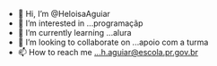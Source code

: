- 👋 Hi, I’m @HeloisaAguiar
- 👀 I’m interested in ...programaçãp
- 🌱 I’m currently learning ...alura
- 💞️ I’m looking to collaborate on ...apoio com a turma
- 📫 How to reach me ...h.aguiar@escola.pr.gov.br

<!---
HeloisaAguiar/HeloisaAguiar is a ✨ special ✨ repository because its `README.md` (this file) appears on your GitHub profile.
You can click the Preview link to take a look at your changes.
--->
